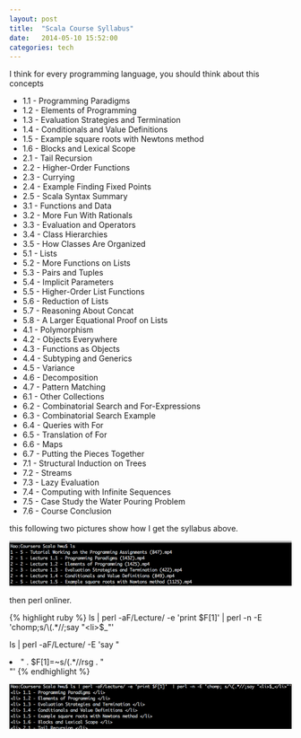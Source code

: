 ```yaml
---
layout: post
title:  "Scala Course Syllabus"
date:   2014-05-10 15:52:00
categories: tech 
---
```

I think for every programming language, you should think about this concepts

<ul>
<li> 1.1 - Programming Paradigms </li>
<li> 1.2 - Elements of Programming </li>
<li> 1.3 - Evaluation Strategies and Termination </li>
<li> 1.4 - Conditionals and Value Definitions </li>
<li> 1.5 - Example square roots with Newtons method </li>
<li> 1.6 - Blocks and Lexical Scope </li>
<li> 2.1 - Tail Recursion </li>
<li> 2.2 - Higher-Order Functions </li>
<li> 2.3 - Currying </li>
<li> 2.4 - Example Finding Fixed Points </li>
<li> 2.5 - Scala Syntax Summary </li>
<li> 3.1 - Functions and Data </li>
<li> 3.2 - More Fun With Rationals </li>
<li> 3.3 - Evaluation and Operators </li>
<li> 3.4 - Class Hierarchies </li>
<li> 3.5 - How Classes Are Organized </li>
<li> 5.1 - Lists </li>
<li> 5.2 - More Functions on Lists </li>
<li> 5.3 - Pairs and Tuples </li>
<li> 5.4 - Implicit Parameters </li>
<li> 5.5 - Higher-Order List Functions </li>
<li> 5.6 - Reduction of Lists </li>
<li> 5.7 - Reasoning About Concat </li>
<li> 5.8 - A Larger Equational Proof on Lists </li>
<li> 4.1 - Polymorphism </li>
<li> 4.2 - Objects Everywhere </li>
<li> 4.3 - Functions as Objects </li>
<li> 4.4 - Subtyping and Generics </li>
<li> 4.5 - Variance </li>
<li> 4.6 - Decomposition </li>
<li> 4.7 - Pattern Matching </li>
<li> 6.1 - Other Collections </li>
<li> 6.2 - Combinatorial Search and For-Expressions </li>
<li> 6.3 - Combinatorial Search Example </li>
<li> 6.4 - Queries with For </li>
<li> 6.5 - Translation of For </li>
<li> 6.6 - Maps </li>
<li> 6.7 - Putting the Pieces Together </li>
<li> 7.1 - Structural Induction on Trees </li>
<li> 7.2 - Streams </li>
<li> 7.3 - Lazy Evaluation </li>
<li> 7.4 - Computing with Infinite Sequences </li>
<li> 7.5 - Case Study the Water Pouring Problem </li>
<li> 7.6 - Course Conclusion </li>
</ul>

this following two pictures show how I get the syllabus above.

![](/assets/img/scala_course_syllabus_01.png)

then perl onliner.


{% highlight ruby %}
 ls | perl -aF/Lecture/ -e 'print $F[1]' | perl -n -E 'chomp;s/\(.*//;say "<li>$_</li>"'

 ls | perl -aF/Lecture/ -E 'say "<li>" . $F[1]=~s/\(.*//rsg . "</li>"'
{% endhighlight %}

![](/assets/img/scala_course_syllabus_02.png)
